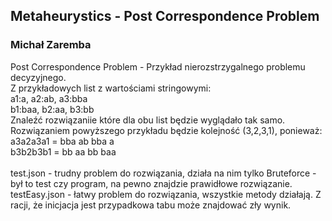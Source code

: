 ## Metaheurystics - Post Correspondence Problem
### Michał Zaremba

Post Correspondence Problem - Przykład nierozstrzygalnego problemu decyzyjnego.<br>
  Z przykładowych list z wartościami stringowymi:<br>
  a1:a, a2:ab, a3:bba<br>
  b1:baa, b2:aa, b3:bb<br>
  Znaleźć rozwiązaniie które dla obu list będzie wyglądało tak samo. Rozwiązaniem powyższego przykładu będzie kolejność (3,2,3,1), ponieważ:<br>
  a3a2a3a1  = bba ab bba a <br>
  b3b2b3b1 = bb aa bb baa <br>
  <br>
test.json - trudny problem do rozwiązania, działa na nim tylko Bruteforce - był to test czy program, na pewno znajdzie prawidłowe rozwiązanie.<br>
testEasy.json - łatwy problem do rozwiązania, wszystkie metody działają. Z racji, że inicjacja jest przypadkowa tabu może znajdować zły wynik.<br>
